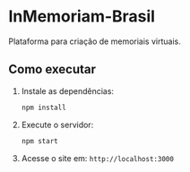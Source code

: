 # InMemoriam-Brasil

Plataforma para criação de memoriais virtuais.

## Como executar

1. Instale as dependências:

   ```bash
   npm install
   ```

2. Execute o servidor:

   ```bash
   npm start
   ```

3. Acesse o site em:
   `http://localhost:3000`
